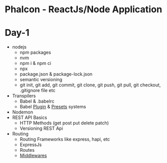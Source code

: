 # Phalcon - ReactJs/Node Application

# Day-1
  - nodejs
    - npm packages
    - nvm
    - npm i & npm ci
    - npx
    - package.json & package-lock.json
    - semantic versioning
    - git init, git add, git commit, git clone, git push, git pull, git checkout, .gitignore file etc
  - Transpilers
    - Babel & .babelrc
    - Babel [Plugin](https://babeljs.io/docs/en/plugins/) & [Presets](https://babeljs.io/docs/en/plugins/) systems
  - Nodemon
  - REST API Basics
    - HTTP Methods (get post put delete patch)
    - Versioning REST Api
  - Routing
    - Routing Frameworks like express, hapi, etc
    - ExpressJs
    - Routes
    - [Middlewares](https://expressjs.com/en/guide/writing-middleware.html)
  
